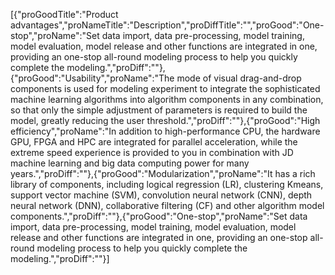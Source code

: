 [{"proGoodTitle":"Product advantages","proNameTitle":"Description","proDiffTitle":"","proGood":"One-stop","proName":"Set data import, data pre-processing, model training, model evaluation, model release and other functions are integrated in one, providing an one-stop all-round modeling process to help you quickly complete the modeling.","proDiff":""},{"proGood":"Usability","proName":"The mode of visual drag-and-drop components is used for modeling experiment to integrate the sophisticated machine learning algorithms into algorithm components in any combination, so that only the simple adjustment of parameters is required to build the model, greatly reducing the user threshold.","proDiff":""},{"proGood":"High efficiency","proName":"In addition to high-performance CPU, the hardware GPU, FPGA and HPC are integrated for parallel acceleration, while the extreme speed experience is provided to you in combination with JD machine learning and big data computing power for many years.","proDiff":""},{"proGood":"Modularization","proName":"It has a rich library of components, including logical regression (LR), clustering Kmeans, support vector machine (SVM), convolution neural network (CNN), depth neural network (DNN), collaborative filtering (CF) and other algorithm model components.","proDiff":""},{"proGood":"One-stop","proName":"Set data import, data pre-processing, model training, model evaluation, model release and other functions are integrated in one, providing an one-stop all-round modeling process to help you quickly complete the modeling.","proDiff":""}]